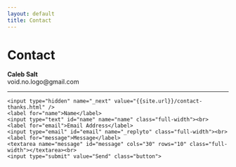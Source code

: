 ```yaml
---
layout: default
title: Contact
---
```


<div id="contact">
  <h1 class="pageTitle">Contact</h1>
  <div class="contactContent">
    <p>
      <strong>Caleb Salt</strong><br />
      void.no.logo@gmail.com
      <hr />
    </p>
  </div>
  <form action="//formspree.io/{{ site.social.email}}" method="POST">

    <input type="hidden" name="_next" value="{{site.url}}/contact-thanks.html" />
    <label for="name">Name</label>
    <input type="text" id="name" name="name" class="full-width"><br>
    <label for="email">Email Address</label>
    <input type="email" id="email" name="_replyto" class="full-width"><br>
    <label for="message">Message</label>
    <textarea name="message" id="message" cols="30" rows="10" class="full-width"></textarea><br>
    <input type="submit" value="Send" class="button">
  </form>
</div>
